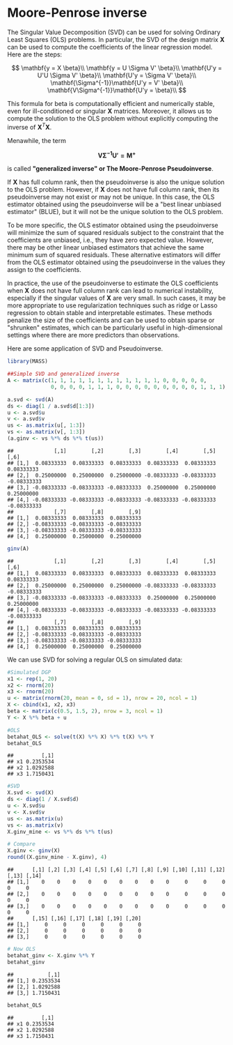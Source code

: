 # Moore-Penrose inverse 

The Singular Value Decomposition (SVD) can be used for solving Ordinary Least Squares (OLS) problems. In particular, the SVD of the design matrix $\mathbf{X}$ can be used to compute the coefficients of the linear regression model.  Here are the steps:
  
$$
\mathbf{y = X \beta}\\
\mathbf{y = U \Sigma V' \beta}\\
\mathbf{U'y = U'U \Sigma V' \beta}\\
\mathbf{U'y = \Sigma V' \beta}\\
\mathbf{\Sigma^{-1}}\mathbf{U'y =  V' \beta}\\
\mathbf{V\Sigma^{-1}}\mathbf{U'y =  \beta}\\
$$

This formula for beta is computationally efficient and numerically stable, even for ill-conditioned or singular $\mathbf{X}$ matrices. Moreover, it allows us to compute the solution to the OLS problem without explicitly computing the inverse of $\mathbf{X}^T \mathbf{X}$. 

Menawhile, the term

$$
\mathbf{V\Sigma^{-1}U' = M^+}
$$

is called **"generalized inverse" or The Moore-Penrose Pseudoinverse**.  

If $\mathbf{X}$ has full column rank, then the pseudoinverse is also the unique solution to the OLS problem. However, if $\mathbf{X}$ does not have full column rank, then its pseudoinverse may not exist or may not be unique. In this case, the OLS estimator obtained using the pseudoinverse will be a "best linear unbiased estimator" (BLUE), but it will not be the unique solution to the OLS problem.

To be more specific, the OLS estimator obtained using the pseudoinverse will minimize the sum of squared residuals subject to the constraint that the coefficients are unbiased, i.e., they have zero expected value. However, there may be other linear unbiased estimators that achieve the same minimum sum of squared residuals. These alternative estimators will differ from the OLS estimator obtained using the pseudoinverse in the values they assign to the coefficients.

In practice, the use of the pseudoinverse to estimate the OLS coefficients when $\mathbf{X}$ does not have full column rank can lead to numerical instability, especially if the singular values of $\mathbf{X}$ are very small. In such cases, it may be more appropriate to use regularization techniques such as ridge or Lasso regression to obtain stable and interpretable estimates. These methods penalize the size of the coefficients and can be used to obtain sparse or "shrunken" estimates, which can be particularly useful in high-dimensional settings where there are more predictors than observations.


Here are some application of SVD and Pseudoinverse.  


```r
library(MASS)

##Simple SVD and generalized inverse
A <- matrix(c(1, 1, 1, 1, 1, 1, 1, 1, 1, 1, 1, 1, 0, 0, 0, 0, 0,
              0, 0, 0, 0, 1, 1, 1, 0, 0, 0, 0, 0, 0, 0, 0, 0, 1, 1, 1), 9, 4)

a.svd <- svd(A)
ds <- diag(1 / a.svd$d[1:3])
u <- a.svd$u
v <- a.svd$v
us <- as.matrix(u[, 1:3])
vs <- as.matrix(v[, 1:3])
(a.ginv <- vs %*% ds %*% t(us))
```

```
##             [,1]        [,2]        [,3]        [,4]        [,5]        [,6]
## [1,]  0.08333333  0.08333333  0.08333333  0.08333333  0.08333333  0.08333333
## [2,]  0.25000000  0.25000000  0.25000000 -0.08333333 -0.08333333 -0.08333333
## [3,] -0.08333333 -0.08333333 -0.08333333  0.25000000  0.25000000  0.25000000
## [4,] -0.08333333 -0.08333333 -0.08333333 -0.08333333 -0.08333333 -0.08333333
##             [,7]        [,8]        [,9]
## [1,]  0.08333333  0.08333333  0.08333333
## [2,] -0.08333333 -0.08333333 -0.08333333
## [3,] -0.08333333 -0.08333333 -0.08333333
## [4,]  0.25000000  0.25000000  0.25000000
```

```r
ginv(A)
```

```
##             [,1]        [,2]        [,3]        [,4]        [,5]        [,6]
## [1,]  0.08333333  0.08333333  0.08333333  0.08333333  0.08333333  0.08333333
## [2,]  0.25000000  0.25000000  0.25000000 -0.08333333 -0.08333333 -0.08333333
## [3,] -0.08333333 -0.08333333 -0.08333333  0.25000000  0.25000000  0.25000000
## [4,] -0.08333333 -0.08333333 -0.08333333 -0.08333333 -0.08333333 -0.08333333
##             [,7]        [,8]        [,9]
## [1,]  0.08333333  0.08333333  0.08333333
## [2,] -0.08333333 -0.08333333 -0.08333333
## [3,] -0.08333333 -0.08333333 -0.08333333
## [4,]  0.25000000  0.25000000  0.25000000
```

We can use SVD for solving a regular OLS on simulated data:  


```r
#Simulated DGP
x1 <- rep(1, 20)
x2 <- rnorm(20)
x3 <- rnorm(20)
u <- matrix(rnorm(20, mean = 0, sd = 1), nrow = 20, ncol = 1)
X <- cbind(x1, x2, x3)
beta <- matrix(c(0.5, 1.5, 2), nrow = 3, ncol = 1)
Y <- X %*% beta + u

#OLS
betahat_OLS <- solve(t(X) %*% X) %*% t(X) %*% Y
betahat_OLS
```

```
##         [,1]
## x1 0.2353534
## x2 1.0292588
## x3 1.7150431
```

```r
#SVD
X.svd <- svd(X)
ds <- diag(1 / X.svd$d)
u <- X.svd$u
v <- X.svd$v
us <- as.matrix(u)
vs <- as.matrix(v)
X.ginv_mine <- vs %*% ds %*% t(us)

# Compare
X.ginv <- ginv(X)
round((X.ginv_mine - X.ginv), 4)
```

```
##      [,1] [,2] [,3] [,4] [,5] [,6] [,7] [,8] [,9] [,10] [,11] [,12] [,13] [,14]
## [1,]    0    0    0    0    0    0    0    0    0     0     0     0     0     0
## [2,]    0    0    0    0    0    0    0    0    0     0     0     0     0     0
## [3,]    0    0    0    0    0    0    0    0    0     0     0     0     0     0
##      [,15] [,16] [,17] [,18] [,19] [,20]
## [1,]     0     0     0     0     0     0
## [2,]     0     0     0     0     0     0
## [3,]     0     0     0     0     0     0
```

```r
# Now OLS
betahat_ginv <- X.ginv %*% Y
betahat_ginv
```

```
##           [,1]
## [1,] 0.2353534
## [2,] 1.0292588
## [3,] 1.7150431
```

```r
betahat_OLS
```

```
##         [,1]
## x1 0.2353534
## x2 1.0292588
## x3 1.7150431
```
  
